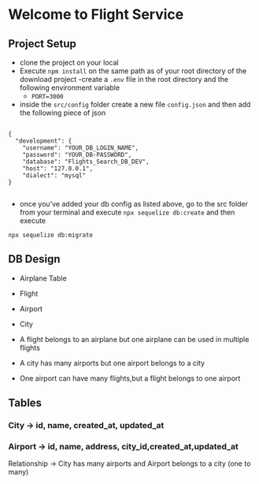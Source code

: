 # Welcome to Flight Service

## Project Setup

- clone the project on your local
- Execute `npm install` on the same path as of your root directory of the download project
  -create a `.env` file in the root directory and the following environment variable
  - `PORT=3000`
- inside the `src/config` folder create a new file `config.json` and then add the following piece of json

```

{
  "development": {
    "username": "YOUR_DB_LOGIN_NAME",
    "password": "YOUR_DB-PASSWORD",
    "database": "Flights_Search_DB_DEV",
    "host": "127.0.0.1",
    "dialect": "mysql"
}


```

- once you've added your db config as listed above, go to the src folder from your terminal and execute `npx sequelize db:create` and then execute

`npx sequelize db:migrate`

## DB Design

- Airplane Table
- Flight
- Airport
- City

- A flight belongs to an airplane but one airplane can be used in multiple flights
- A city has many airports but one airport belongs to a city
- One airport can have many flights,but a flight belongs to one airport

## Tables

### City -> id, name, created_at, updated_at

### Airport -> id, name, address, city_id,created_at,updated_at

Relationship -> City has many airports and Airport belongs to a city (one to many)
